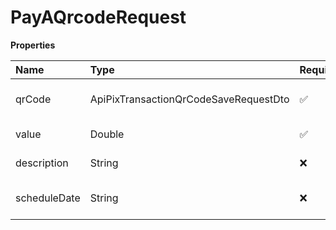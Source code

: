 # PayAQrcodeRequest

**Properties**

| Name         | Type                                  | Required | Description                |
| :----------- | :------------------------------------ | :------- | :------------------------- |
| qrCode       | ApiPixTransactionQrCodeSaveRequestDto | ✅       | QRCode payload for payment |
| value        | Double                                | ✅       | Value to be paid           |
| description  | String                                | ❌       | Payment Description        |
| scheduleDate | String                                | ❌       | Used to schedule payment   |

<!-- This file was generated by liblab | https://liblab.com/ -->
